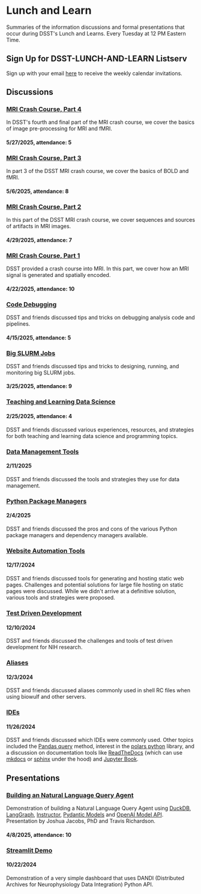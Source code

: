 # Lunch and Learn

Summaries of the information discussions and formal presentations that occur during DSST's Lunch and Learns. Every Tuesday at 12 PM Eastern Time.

## Sign Up for DSST-LUNCH-AND-LEARN Listserv

Sign up with your email [here](https://list.nih.gov/cgi-bin/wa.exe?SUBED1=DSST-LUNCH-AND-LEARN&A=1) to receive the weekly calendar invitations.

## Discussions

### [MRI Crash Course, Part 4](https://github.com/nimh-dsst/lunch-and-learn/blob/main/discussions/Intro_MRI_Part_4.md)

In DSST's fourth and final part of the MRI crash course, we cover the basics of image pre-processing for MRI and fMRI.

#### 5/27/2025, attendance: 5

### [MRI Crash Course, Part 3](https://github.com/nimh-dsst/lunch-and-learn/blob/main/discussions/Intro_MRI_Part_3.md)

In part 3 of the DSST MRI crash course, we cover the basics of BOLD and fMRI.

#### 5/6/2025, attendance: 8

### [MRI Crash Course, Part 2](https://github.com/nimh-dsst/lunch-and-learn/blob/main/discussions/Intro_MRI_Part_2.md)

In this part of the DSST MRI crash course, we cover sequences and sources of artifacts in MRI images.

#### 4/29/2025, attendance: 7

### [MRI Crash Course, Part 1](https://github.com/nimh-dsst/lunch-and-learn/blob/main/discussions/Intro_MRI_Part_1.md)

DSST provided a crash course into MRI. In this part, we cover how an MRI signal is generated and spatially encoded.

#### 4/22/2025, attendance: 10

### [Code Debugging](https://github.com/nimh-dsst/lunch-and-learn/blob/main/discussions/Code_Debugging.md)

DSST and friends discussed tips and tricks on debugging analysis code and pipelines.

#### 4/15/2025, attendance: 5

### [Big SLURM Jobs](https://github.com/nimh-dsst/lunch-and-learn/blob/main/discussions/SLURM_jobs.md)

DSST and friends discussed tips and tricks to designing, running, and monitoring big SLURM jobs.

#### 3/25/2025, attendance: 9

### [Teaching and Learning Data Science](https://github.com/nimh-dsst/lunch-and-learn/blob/main/discussions/teaching_and_learning.md)

#### 2/25/2025, attendance: 4

DSST and friends discussed various experiences, resources, and strategies for both teaching and learning data science and programming topics.

### [Data Management Tools](https://github.com/nimh-dsst/lunch-and-learn/blob/main/discussions/Data_Managment_Tools.md)

#### 2/11/2025

DSST and friends discussed the tools and strategies they use for data management.

### [Python Package Managers](https://github.com/nimh-dsst/lunch-and-learn/blob/main/discussions/Python_Package_Managers.md)

#### 2/4/2025

DSST and friends discussed the pros and cons of the various Python package managers and dependency managers available.

### [Website Automation Tools](https://github.com/nimh-dsst/lunch-and-learn/blob/main/discussions/Website_Automation_Tools.md)

#### 12/17/2024

DSST and friends discussed tools for generating and hosting static web pages. Challenges and potential solutions for large file hosting on static pages were discussed. While we didn't arrive at a definitive solution, various tools and strategies were proposed.

### [Test Driven Development](https://github.com/nimh-dsst/lunch-and-learn/blob/main/discussions/test_driven_development.md)

#### 12/10/2024

DSST and friends discussed the challenges and tools of test driven development for NIH research.

### [Aliases](https://github.com/nimh-dsst/lunch-and-learn/blob/main/discussions/aliases.md)

#### 12/3/2024

DSST and friends discussed aliases commonly used in shell RC files when using biowulf and other servers.

### [IDEs](https://github.com/nimh-dsst/lunch-and-learn/blob/main/discussions/IDEs.md)

#### 11/26/2024

DSST and friends discussed which IDEs were commonly used. Other topics included the [Pandas query](https://pandas.pydata.org/docs/reference/api/pandas.DataFrame.query.html) method, interest in the [polars python](https://pola.rs/) library, and a discussion on documentation tools like [ReadTheDocs](https://about.readthedocs.com/) (which can use [mkdocs](https://www.mkdocs.org/) or [sphinx](https://www.sphinx-doc.org/en/master/#) under the hood) and [Jupyter Book](https://jupyterbook.org/en/stable/intro.html).

## Presentations

### [Building an Natural Language Query Agent](https://github.com/nimh-dsst/lunch-and-learn/tree/main/presentations/Natural_Language_Query_Agent)

Demonstration of building a Natural Language Query Agent using [DuckDB](https://duckdb.org/), [LangGraph](https://langchain-ai.github.io/langgraph/), [Instructor](https://python.useinstructor.com/), [Pydantic Models](https://docs.pydantic.dev/latest/) and [OpenAI Model API](https://platform.openai.com/docs/models). Presentation by Joshua Jacobs, PhD and Travis Richardson.

#### 4/8/2025, attendance: 10

### [Streamlit Demo](https://github.com/nimh-dsst/lunch-and-learn/tree/main/presentations/streamlit-demo)

#### 10/22/2024

Demonstration of a very simple dashboard that uses DANDI (Distributed Archives for Neurophysiology Data Integration) Python API.
